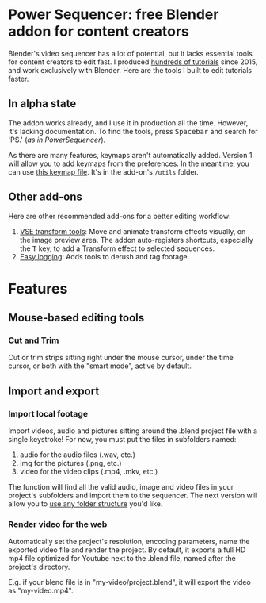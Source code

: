 # Power Sequencer: free Blender addon for content creators

Blender's video sequencer has a lot of potential, but it lacks essential tools for content creators to edit fast. I produced [hundreds of tutorials](http://youtube.com/c/gdquest) since 2015, and work exclusively with Blender. Here are the tools I built to edit tutorials faster.

## In alpha state

The addon works already, and I use it in production all the time. However, it's lacking documentation. To find the tools, press <kbd>Spacebar</kbd> and search for 'PS.' (_as in PowerSequencer_).

As there are many features, keymaps aren't automatically added. Version 1 will allow you to add keymaps from the preferences. In the meantime, you can use [this keymap file](https://github.com/GDquest/Blender-power-sequencer/blob/master/utils/power-vse-shortcuts.py). It's in the add-on's `/utils` folder.

## Other add-ons

Here are other recommended add-ons for a better editing workflow:

1. [VSE transform tools](https://github.com/kgeogeo/VSE_Transform_Tools): Move and animate transform effects visually, on the image preview area. The addon auto-registers shortcuts, especially the <kbd>T</kbd> key, to add a Transform effect to selected sequences.
2. [Easy logging](http://www.easy-logging.net/): Adds tools to derush and tag footage.


# Features

## Mouse-based editing tools

### Cut and Trim

Cut or trim strips sitting right under the mouse cursor, under the time cursor, or both with the "smart mode", active by default.

## Import and export

### Import local footage

Import videos, audio and pictures sitting around the .blend project file with a single keystroke! For now, you must put the files in subfolders named:

1. audio for the audio files (.wav, etc.)
2. img for the pictures (.png, etc.)
3. video for the video clips (.mp4, .mkv, etc.)

The function will find all the valid audio, image and video files in your project's subfolders and import them to the sequencer. The next version will allow you to [use any folder structure](https://github.com/GDquest/GDquest-VSE/issues/2) you'd like.

### Render video for the web

Automatically set the project's resolution, encoding parameters, name the exported video file and render the project. By default, it exports a full HD mp4 file optimized for Youtube next to the .blend file, named after the project's directory.

E.g. if your blend file is in "my-video/project.blend", it will export the video as "my-video.mp4".
